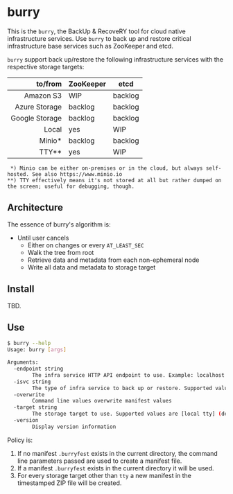 # burry

This is the `burry`, the BackUp & RecoveRY tool for cloud native infrastructure services. Use `burry` to back up and restore
critical infrastructure base services such as ZooKeeper and etcd.

`burry` support back up/restore the following infrastructure services with the respective storage targets:

|to/from         |ZooKeeper   |etcd        |
| --------------:| ---------- | ---------- |
| Amazon S3      | WIP        | backlog    |
| Azure Storage  | backlog    | backlog    |
| Google Storage | backlog    | backlog    |
| Local          | yes        | WIP        |
| Minio*         | backlog    | backlog    |
| TTY**          | yes        | WIP        |

```
 *) Minio can be either on-premises or in the cloud, but always self-hosted. See also https://www.minio.io
**) TTY effectively means it's not stored at all but rather dumped on the screen; useful for debugging, though.
```

## Architecture

The essence of burry's algorithm is:

- Until user cancels
  - Either on changes or every `AT_LEAST_SEC`
  - Walk the tree from root
  - Retrieve data and metadata from each non-ephemeral node
  - Write all data and metadata to storage target

## Install

TBD.

## Use

```bash
$ burry --help
Usage: burry [args]

Arguments:
  -endpoint string
        The infra service HTTP API endpoint to use. Example: localhost:8181 for Exhibitor
  -isvc string
        The type of infra service to back up or restore. Supported values are [etcd zk] (default "zk")
  -overwrite
        Command line values overwrite manifest values
  -target string
        The storage target to use. Supported values are [local tty] (default "tty")
  -version
        Display version information
```

Policy is:

1. If no manifest `.burryfest` exists in the current directory, the command line parameters passed are used to create a manifest file.
1. If a manifest `.burryfest` exists in the current directory it will be used.
1. For every storage target other than `tty` a new manifest in the timestamped ZIP file will be created.